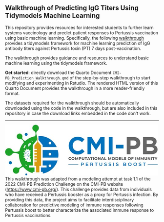 ## Walkthrough of Predicting IgG Titers Using Tidymodels Machine Learning

This repository provides resources for interested students to further learn systems vaccinology and predict patient responses to Pertussis vaccination using basic machine learning. Specifically, the following [walkthrough](https://jhsiao12.github.io/CMI-PB_Walkthrough/) provides a tidymodels framework for machine learning prediction of IgG antibody titers against Pertussis toxin (PT) 7 days post-vaccination.

The walkthrough provides guidance and resources to understand basic machine learning using the tidymodels framework.

**Get started**: directly download the Quarto Document `CMI-PB_Prediction_Walkthrough.qmd` of the step-by-step walkthrough to start modifying and experimenting in Rstudio. The rendered HTML version of this Quarto Document provides the walkthrough in a more reader-friendly format.

The datasets required for the walkthrough should be automatically downloaded using the code in the walkthrough, but are also included in this repository in case the download links embedded in the code don't work. 

---

![](CMIPB.jpg)
This walkthrough was adapted from a modeling attempt at task 1.1 of the 2022 CMI-PB Prediction Challenge on the CMI-PB website (https://www.cmi-pb.org/). This challenge provides data from individuals who have received a Pertussis booster as a proxy for Pertussis infection. By providing this data, the project aims to facilitate interdisciplinary collaboration for predictive modeling of immune responses following Pertussis boost to better characterize the associated immune response to Pertussis vaccinations. 
